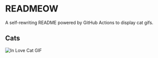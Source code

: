 # READMEOW

A self-rewriting README powered by GitHub Actions to display cat gifs.

## Cats

![In Love Cat GIF](https://media2.giphy.com/media/MDJ9IbxxvDUQM/200.gif?cid=9acd02dae6ad5i42gpkvwlur4b60jk3mlpzd74t56d90eld2&ep=v1_gifs_search&rid=200.gif&ct=g)
